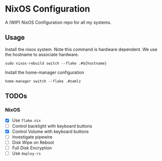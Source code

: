 # NixOS Configuration

A (WIP) NixOS Configuration repo for all my systems.

## Usage

Install the nixos system. Note this command is hardware dependent. We use the
hostname to associate hardware.

```shell
sudo nixos-rebuild switch --flake .#${hostname}
```


Install the home-manager configuration

```shell
home-manager switch --flake .#zamlz
```

## TODOs

### NixOS
- [x] Use `flake.nix` 
- [ ] Control backlight with keyboard buttons
- [x] Control Volume with keyboard buttons
- [ ] Investigate pipewire
- [ ] Disk Wipe on Reboot
- [ ] Full Disk Encryption
- [ ] Use `deploy-rs`
